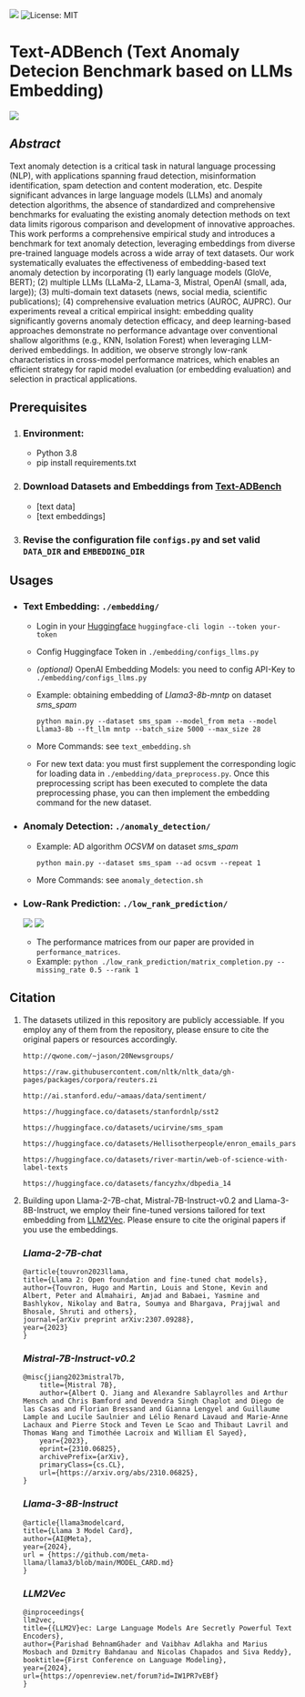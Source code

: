 ![](https://img.shields.io/badge/-Python-3776AB?style=flat&logo=Python&logoColor=ffffff)
![License: MIT](https://img.shields.io/badge/License-MIT-yellow.svg)

# Text-ADBench (Text Anomaly Detecion Benchmark based on LLMs Embedding)

![](./figs/flowchart.PNG)


## *Abstract*
Text anomaly detection is a critical task in natural language processing (NLP), with applications spanning fraud detection, misinformation identification, spam detection and content moderation, etc. Despite significant advances in large language models (LLMs) and anomaly detection algorithms, the absence of standardized and comprehensive benchmarks for evaluating the existing anomaly detection methods on text data limits rigorous comparison and development of innovative approaches. This work performs a comprehensive empirical study and introduces a benchmark for text anomaly detection, leveraging embeddings from diverse pre-trained language models across a wide array of text datasets. Our work systematically evaluates the effectiveness of embedding-based text anomaly detection by incorporating (1) early language models (GloVe, BERT); (2) multiple LLMs (LLaMa-2, LLama-3, Mistral, OpenAI (small, ada, large)); (3) multi-domain text datasets (news, social media, scientific publications); (4) comprehensive evaluation metrics (AUROC, AUPRC). 
Our experiments reveal a critical empirical insight: embedding quality significantly governs anomaly detection efficacy, and deep learning-based approaches demonstrate no performance advantage over conventional shallow algorithms (e.g., KNN, Isolation Forest) when leveraging LLM-derived embeddings.
In addition, we observe strongly low-rank characteristics in cross-model performance matrices, which enables an efficient strategy for rapid model evaluation (or embedding evaluation) and selection in practical applications.

## **Prerequisites**
1. ### Environment:
    - Python 3.8
    - pip install requirements.txt

2. ### Download Datasets and Embeddings from [Text-ADBench](https://huggingface.co/datasets/Feng-001/Text-ADBench)
    - [text data] 
    - [text embeddings]

3. ### Revise the configuration file `configs.py` and set valid `DATA_DIR` and `EMBEDDING_DIR`

## **Usages**

- ### Text Embedding: `./embedding/`
    - Login in your [Huggingface](https://huggingface.co/) `huggingface-cli login --token your-token`
    - Config Huggingface Token in `./embedding/configs_llms.py`
    - *(optional)* OpenAI Embedding Models: you need to config API-Key to  `./embedding/configs_llms.py`
    - Example: obtaining embedding of *Llama3-8b-mntp* on dataset *sms_spam*

        `python main.py --dataset sms_spam --model_from meta --model Llama3-8b --ft_llm mntp --batch_size 5000 --max_size 28`
    - More Commands: see `text_embedding.sh`
    - For new text data: you must first supplement the corresponding logic for loading data in `./embedding/data_preprocess.py`. Once this preprocessing script has been executed to complete the data preprocessing phase, you can then implement the embedding command for the new dataset.

- ### Anomaly Detection: `./anomaly_detection/`
    - Example: AD algorithm *OCSVM* on dataset *sms_spam*

        `python main.py --dataset sms_spam --ad ocsvm --repeat 1`
    - More Commands: see `anomaly_detection.sh`


- ### Low-Rank Prediction: `./low_rank_prediction/`

    ![](./figs/low_rank.PNG)
    ![](./figs/prediction.PNG)

    - The performance matrices from our paper are provided in `performance_matrices`.
    - Example: `python ./low_rank_prediction/matrix_completion.py --missing_rate 0.5 --rank 1`


## **Citation**
1. The datasets utilized in this repository are publicly accessiable. If you employ any of them from the repository, please ensure to cite the original papers or resources accordingly.

    ```
    http://qwone.com/~jason/20Newsgroups/
    
    https://raw.githubusercontent.com/nltk/nltk_data/gh-pages/packages/corpora/reuters.zi

    http://ai.stanford.edu/~amaas/data/sentiment/

    https://huggingface.co/datasets/stanfordnlp/sst2

    https://huggingface.co/datasets/ucirvine/sms_spam

    https://huggingface.co/datasets/Hellisotherpeople/enron_emails_parsed

    https://huggingface.co/datasets/river-martin/web-of-science-with-label-texts

    https://huggingface.co/datasets/fancyzhx/dbpedia_14
    ```

2. Building upon Llama-2-7B-chat, Mistral-7B-Instruct-v0.2 and Llama-3-8B-Instruct, we employ their fine-tuned versions tailored for text embedding from [LLM2Vec](https://github.com/McGill-NLP/llm2vec/tree/main). Please ensure to cite the original papers if you use the embeddings.

    ### *Llama-2-7B-chat*
    ```
    @article{touvron2023llama,
    title={Llama 2: Open foundation and fine-tuned chat models},
    author={Touvron, Hugo and Martin, Louis and Stone, Kevin and Albert, Peter and Almahairi, Amjad and Babaei, Yasmine and Bashlykov, Nikolay and Batra, Soumya and Bhargava, Prajjwal and Bhosale, Shruti and others},
    journal={arXiv preprint arXiv:2307.09288},
    year={2023}
    }
    ```
    ### *Mistral-7B-Instruct-v0.2*
    ```
    @misc{jiang2023mistral7b,
        title={Mistral 7B}, 
        author={Albert Q. Jiang and Alexandre Sablayrolles and Arthur Mensch and Chris Bamford and Devendra Singh Chaplot and Diego de las Casas and Florian Bressand and Gianna Lengyel and Guillaume Lample and Lucile Saulnier and Lélio Renard Lavaud and Marie-Anne Lachaux and Pierre Stock and Teven Le Scao and Thibaut Lavril and Thomas Wang and Timothée Lacroix and William El Sayed},
        year={2023},
        eprint={2310.06825},
        archivePrefix={arXiv},
        primaryClass={cs.CL},
        url={https://arxiv.org/abs/2310.06825}, 
    }
    ```
    ### *Llama-3-8B-Instruct*
    ```
    @article{llama3modelcard,
    title={Llama 3 Model Card},
    author={AI@Meta},
    year={2024},
    url = {https://github.com/meta-llama/llama3/blob/main/MODEL_CARD.md}
    }
    ```
    ### *LLM2Vec*
    ```
    @inproceedings{
    llm2vec,
    title={{LLM2V}ec: Large Language Models Are Secretly Powerful Text Encoders},
    author={Parishad BehnamGhader and Vaibhav Adlakha and Marius Mosbach and Dzmitry Bahdanau and Nicolas Chapados and Siva Reddy},
    booktitle={First Conference on Language Modeling},
    year={2024},
    url={https://openreview.net/forum?id=IW1PR7vEBf}
    }
    ```








